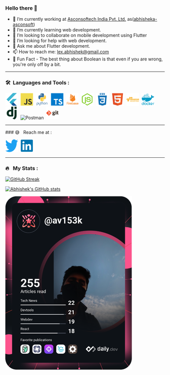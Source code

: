 ### Hello there 👋

<!--
**av153k/av153k** is a ✨ _special_ ✨ repository because its `README.md` (this file) appears on your GitHub profile.
-->
- 🔭 I’m currently working at [Asconsoftech India Pvt. Ltd.](https://asconsoftech.com/) as([abhisheka-asconsoft](https://github.com/abhisheka-asconsoft))
- 🌱 I’m currently learning web development. 
- 👯 I’m looking to collaborate on mobile development using Flutter
- 🤔 I’m looking for help with web development.
- 💬 Ask me about Flutter development.
- 📫 How to reach me: lex.abhishek@gmail.com
- 🤣 Fun Fact - The best thing about Boolean is that even if you are wrong, you're only off by a bit.

---

### 🛠 &nbsp;Languages and Tools :

<p>
<img src="https://github.com/devicons/devicon/blob/master/icons/flutter/flutter-original.svg" title="Flutter" alt="Flutter" width="40" height="40"/>&nbsp;
<img src="https://github.com/devicons/devicon/blob/master/icons/javascript/javascript-original.svg" title="JavaScript" alt="JavaScript" width="40" height="40"/>&nbsp;
<img src="https://github.com/devicons/devicon/blob/master/icons/python/python-original-wordmark.svg" title="Python" alrt="Python" width="40" height="40"/>&nbsp;
<img src="https://github.com/devicons/devicon/blob/master/icons/typescript/typescript-original.svg" title="TypeScript" alrt="TypeScript" width="40" height="40"/>&nbsp;
<img src="https://github.com/devicons/devicon/blob/master/icons/firebase/firebase-plain-wordmark.svg" title="Firebase" alt="Firebase" width="40" height="40"/>&nbsp;
<img src="https://github.com/devicons/devicon/blob/master/icons/nodejs/nodejs-original.svg" title="NodeJS" alt="NodeJS" width="40" height="40"/>&nbsp;
<img src="https://github.com/devicons/devicon/blob/master/icons/css3/css3-plain-wordmark.svg"  title="CSS3" alt="CSS" width="40" height="40"/>&nbsp;
<img src="https://github.com/devicons/devicon/blob/master/icons/html5/html5-original.svg" title="HTML5" alt="HTML" width="40" height="40"/>&nbsp;
<img src="https://github.com/devicons/devicon/blob/master/icons/amazonwebservices/amazonwebservices-plain-wordmark.svg" title="AWS" alt="AWS" width="40" height="40"/>&nbsp;
<img src="https://github.com/devicons/devicon/blob/master/icons/docker/docker-plain-wordmark.svg" title="Docker" **alt="Docker" width="40" height="40"/>&nbsp;
<img src="https://github.com/devicons/devicon/blob/master/icons/django/django-plain.svg" title="Django" **alt="Django" width="40" height="40"/>&nbsp;
<img src="https://www.vectorlogo.zone/logos/getpostman/getpostman-icon.svg" title="Postman"  alt="Postman" width="40" height="40"/>&nbsp;
<img src="https://github.com/devicons/devicon/blob/master/icons/git/git-original-wordmark.svg" title="Git" **alt="Git" width="40" height="40"/>&nbsp;
</p>

---

<table>
  <tr>
    ### 😅 &nbsp; Reach me at :
<p>
  <a href="https://twitter.com/av153k"><img src="https://github.com/devicons/devicon/blob/master/icons/twitter/twitter-original.svg" title="Twitter" **alt="Twitter" width="40" height="40"/></a>&nbsp;
  <a href="www.linkedin.com/in/av153k"><img src="https://github.com/devicons/devicon/blob/master/icons/linkedin/linkedin-original.svg" title="LinkedIn" **alt="LinkedIn" width="40" height="40"/></a>&nbsp;
</p>

---

### 🔥 &nbsp; My Stats :
[![GitHub Streak](http://github-readme-streak-stats.herokuapp.com?user=av153k&theme=onedark_duo&hide_border=true)](https://git.io/streak-stats)

[![Abhishek's GitHub stats](https://github-readme-stats.vercel.app/api?username=av153k&show_icons=true&theme=gotham)](https://github.com/av153k/github-readme-stats)
  </tr>
  <tr>
    <a href="https://app.daily.dev/av153k"><img src="https://github.com/av153k/av153k/blob/main/devcard.svg" width="400" alt="Abhishek Anand's Dev Card"/></a>
  </tr>
 <table>


